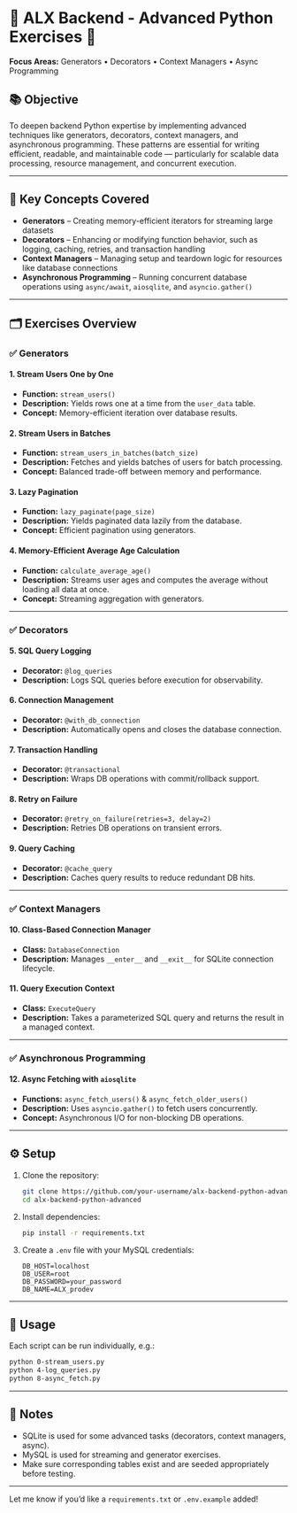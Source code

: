 # 🎯 ALX Backend - Advanced Python Exercises 🚀  
**Focus Areas:** Generators • Decorators • Context Managers • Async Programming

## 📚 Objective

To deepen backend Python expertise by implementing advanced techniques like generators, decorators, context managers, and asynchronous programming. These patterns are essential for writing efficient, readable, and maintainable code — particularly for scalable data processing, resource management, and concurrent execution.

---

## 🧠 Key Concepts Covered

- **Generators** – Creating memory-efficient iterators for streaming large datasets  
- **Decorators** – Enhancing or modifying function behavior, such as logging, caching, retries, and transaction handling  
- **Context Managers** – Managing setup and teardown logic for resources like database connections  
- **Asynchronous Programming** – Running concurrent database operations using `async/await`, `aiosqlite`, and `asyncio.gather()`

---

## 🗂️ Exercises Overview

### ✅ Generators

#### 1. Stream Users One by One
- **Function:** `stream_users()`
- **Description:** Yields rows one at a time from the `user_data` table.
- **Concept:** Memory-efficient iteration over database results.

#### 2. Stream Users in Batches
- **Function:** `stream_users_in_batches(batch_size)`
- **Description:** Fetches and yields batches of users for batch processing.
- **Concept:** Balanced trade-off between memory and performance.

#### 3. Lazy Pagination
- **Function:** `lazy_paginate(page_size)`
- **Description:** Yields paginated data lazily from the database.
- **Concept:** Efficient pagination using generators.

#### 4. Memory-Efficient Average Age Calculation
- **Function:** `calculate_average_age()`
- **Description:** Streams user ages and computes the average without loading all data at once.
- **Concept:** Streaming aggregation with generators.

---

### ✅ Decorators

#### 5. SQL Query Logging
- **Decorator:** `@log_queries`
- **Description:** Logs SQL queries before execution for observability.

#### 6. Connection Management
- **Decorator:** `@with_db_connection`
- **Description:** Automatically opens and closes the database connection.

#### 7. Transaction Handling
- **Decorator:** `@transactional`
- **Description:** Wraps DB operations with commit/rollback support.

#### 8. Retry on Failure
- **Decorator:** `@retry_on_failure(retries=3, delay=2)`
- **Description:** Retries DB operations on transient errors.

#### 9. Query Caching
- **Decorator:** `@cache_query`
- **Description:** Caches query results to reduce redundant DB hits.

---

### ✅ Context Managers

#### 10. Class-Based Connection Manager
- **Class:** `DatabaseConnection`
- **Description:** Manages `__enter__` and `__exit__` for SQLite connection lifecycle.

#### 11. Query Execution Context
- **Class:** `ExecuteQuery`
- **Description:** Takes a parameterized SQL query and returns the result in a managed context.

---

### ✅ Asynchronous Programming

#### 12. Async Fetching with `aiosqlite`
- **Functions:** `async_fetch_users()` & `async_fetch_older_users()`
- **Description:** Uses `asyncio.gather()` to fetch users concurrently.
- **Concept:** Asynchronous I/O for non-blocking DB operations.

---

## ⚙️ Setup

1. Clone the repository:
   ```bash
   git clone https://github.com/your-username/alx-backend-python-advanced.git
   cd alx-backend-python-advanced
   ```

2. Install dependencies:
   ```bash
   pip install -r requirements.txt
   ```

3. Create a `.env` file with your MySQL credentials:
   ```env
   DB_HOST=localhost
   DB_USER=root
   DB_PASSWORD=your_password
   DB_NAME=ALX_prodev
   ```

---

## 🧪 Usage

Each script can be run individually, e.g.:

```bash
python 0-stream_users.py
python 4-log_queries.py
python 8-async_fetch.py
```

---

## 📌 Notes

- SQLite is used for some advanced tasks (decorators, context managers, async).
- MySQL is used for streaming and generator exercises.
- Make sure corresponding tables exist and are seeded appropriately before testing.

---

Let me know if you’d like a `requirements.txt` or `.env.example` added!